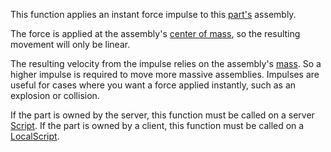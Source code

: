 This function applies an instant force impulse to this [part's](https://developer.roblox.com/en-us/api-reference/class/BasePart) assembly.

The force is applied at the assembly's [center of mass](https://developer.roblox.com/en-us/api-reference/property/BasePart/AssemblyCenterOfMass), so the resulting movement will only be linear.

The resulting velocity from the impulse relies on the assembly's [mass](https://developer.roblox.com/en-us/api-reference/property/BasePart/AssemblyMass). So a higher impulse is required to move more massive assemblies. Impulses are useful for cases where you want a force applied instantly, such as an explosion or collision.

If the part is owned by the server, this function must be called on a server [Script](https://developer.roblox.com/en-us/api-reference/class/Script). If the part is owned by a client, this function must be called on a [LocalScript](https://developer.roblox.com/en-us/api-reference/class/LocalScript).